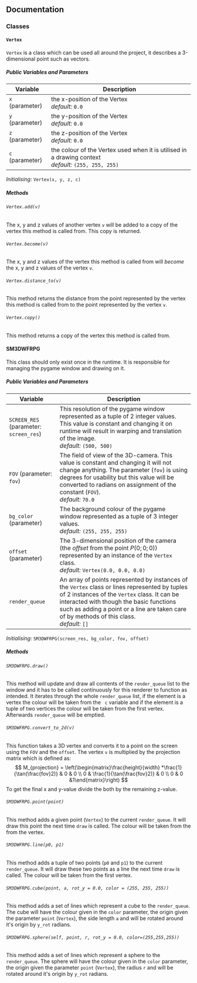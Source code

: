 ## Documentation

### Classes

#### `Vertex`

`Vertex` is a class which can be used all around the project, it describes a 3-dimensional point such as vectors. 

##### Public Variables and Parameters

| Variable        | Description                                                  |
| --------------- | ------------------------------------------------------------ |
| `x` (parameter) | the x-position of the Vertex <br />*default:* `0.0`          |
| `y` (parameter) | the y-position of the Vertex <br />*default:* `0.0`          |
| `z` (parameter) | the z-position of the Vertex<br />*default:* `0.0`           |
| `c` (parameter) | the colour of the Vertex used when it is utilised in a drawing context <br />*default:* `(255, 255, 255)` |

*Initialising:* `Vertex(x, y, z, c)`



##### Methods

###### `Vertex.add(v)`

The x, y and z values of another vertex `v` will be added to a copy of the vertex this method is called from. This copy is returned.

###### `Vertex.become(v)`

The x, y and z values of the vertex this method is called from will *become* the x, y and z values of the vertex `v`.

###### `Vertex.distance_to(v)`

This method returns the distance from the point represented by the vertex this method is called from to the point represented by the vertex `v`.

###### `Vertex.copy()`

This method returns a copy of the vertex this method is called from.

#### SM3DWFRPG

This class should only exist once in the runtime. It is responsible for managing the pygame window and drawing on it.

##### Public Variables and Parameters

| Variable                               | Description                                                  |
| -------------------------------------- | ------------------------------------------------------------ |
| `SCREEN_RES` (parameter: `screen_res`) | This resolution of the pygame window represented as a tuple of 2 integer values. This value is constant and changing it on runtime will result in warping and translation of the image. <br />*default:* `(500, 500)` |
| `FOV` (parameter: `fov`)               | The field of view of the 3D-camera. This value is constant and changing it will not change anything. The parameter (`fov`) is using degrees for usability but this value will be converted to radians on assignment of the constant (`FOV`). <br />*default:* `70.0` |
| `bg_color` (parameter)                 | The background colour of the pygame window represented as a tuple of 3 integer values.<br />*default:* `(255, 255, 255)` |
| `offset` (parameter)                   | The 3-dimensional position of the camera (the *offset* from the point $P(0;0;0)$) represented by an instance of the `Vertex` class.<br />*default:* `Vertex(0.0, 0.0, 0.0)` |
| `render_queue`                         | An array of points represented by instances of the `Vertex` class or lines represented by tuples of 2 instances of the `Vertex` class. It can be interacted with though the basic functions such as adding a point or a line are taken care of by methods of this class.<br />*default:* `[]` |

*Initialising:* `SM3DWFRPG(screen_res, bg_color, fov, offset)`



##### Methods

###### `SM3DWFRPG.draw()`

This method will update and draw all contents of the `render_queue` list to the window and it has to be called continuously for this renderer to function as intended. It iterates through the whole `render_queue` list, if the element is a vertex the colour will be taken from the ` c` variable and if the element is a tuple of two vertices the colour will be taken from the first vertex. Afterwards `render_queue` will be emptied.

###### `SM3DWFRPG.convert_to_2d(v)`

This function takes a 3D vertex and converts it to a point on the screen using the `FOV` and the `offset`. The vertex `v` is multiplied by the projection matrix which is defined as:
$$
M_{projection} = \left(\begin{matrix}\frac{height}{width} *\frac{1}{\tan(\frac{fov}2)} & 0 & 0 \\ 0 & \frac{1}{\tan(\frac{fov}2)} & 0 \\ 0 & 0 &1\end{matrix}\right)
$$
To get the final x and y-value divide the both by the remaining z-value.

###### `SM3DWFRPG.point(point)`

This method adds a given point (`Vertex`) to the current `render_queue`. It will draw this point the next time `draw` is called. The colour will be taken from the from the vertex.

###### `SM3DWFRPG.line(p0, p1)`

This method adds a tuple of two points (`p0` and `p1`) to the current `render_queue`. It will draw these two points as a line the next time `draw` is called. The colour will be taken from the first vertex.

###### `SM3DWFRPG.cube(point, a, rot_y = 0.0, color = (255, 255, 255))`

This method adds a set of lines which represent a cube to the `render_queue`. The cube will have the colour given in the `color` parameter, the origin given the parameter `point` (`Vertex`), the side length `a` and will be rotated around it's origin by `y_rot` radians.

######  `SM3DWFRPG.sphere(self, point, r, rot_y = 0.0, color=(255,255,255))`

 This method adds a set of lines which represent a sphere to the `render_queue`. The sphere will have the colour given in the `color` parameter, the origin given the parameter `point` (`Vertex`), the radius `r` and will be rotated around it's origin by `y_rot` radians.